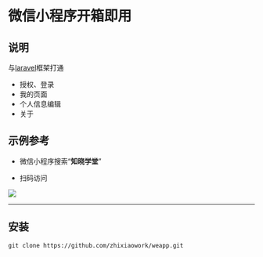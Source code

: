 # 微信小程序开箱即用

## 说明
与[laravel](https://github.com/zhixiaowoork/laravel)框架打通

 * 授权、登录
 * 我的页面
 * 个人信息编辑
 * 关于

## 示例参考
 * 微信小程序搜索“**知晓学堂**”

 * 扫码访问
 
![](http://about.iat.net.cn/images/%E3%80%90weapp%E3%80%91qrcode.jpg)



---


## 安装

    git clone https://github.com/zhixiaowork/weapp.git
